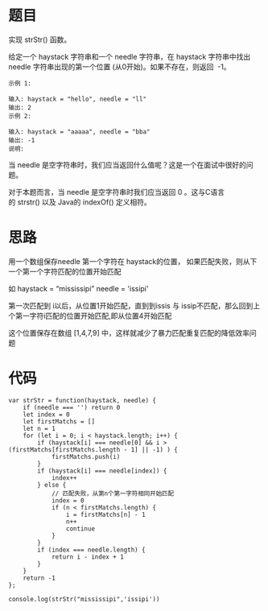 # 题目

实现 strStr() 函数。

给定一个 haystack 字符串和一个 needle 字符串，在 haystack 字符串中找出 needle 字符串出现的第一个位置 (从0开始)。如果不存在，则返回  -1。


```
示例 1:

输入: haystack = "hello", needle = "ll"
输出: 2
示例 2:

输入: haystack = "aaaaa", needle = "bba"
输出: -1
说明:
```


当 needle 是空字符串时，我们应当返回什么值呢？这是一个在面试中很好的问题。

对于本题而言，当 needle 是空字符串时我们应当返回 0 。这与C语言的 strstr() 以及 Java的 indexOf() 定义相符。



# 思路


用一个数组保存needle 第一个字符在 haystack的位置，
如果匹配失败，则从下一个第一个字符匹配的位置开始匹配

如 haystack = “mississipi”     needle = 'issipi'

第一次匹配到 i以后，从位置1开始匹配，直到到issis 与 issip不匹配，那么回到上个第一字符i匹配的位置开始匹配,即从位置4开始匹配

这个位置保存在数组 [1,4,7,9] 中，这样就减少了暴力匹配重复匹配的降低效率问题

# 代码


```
var strStr = function(haystack, needle) {
    if (needle === '') return 0
    let index = 0
    let firstMatchs = []
    let n = 1
    for (let i = 0; i < haystack.length; i++) {
        if (haystack[i] === needle[0] && i > (firstMatchs[firstMatchs.length - 1] || -1) ) {
            firstMatchs.push(i)
        }
        if (haystack[i] === needle[index]) {
            index++
        } else {
            // 匹配失败，从第n个第一字符相同开始匹配
            index = 0
            if (n < firstMatchs.length) {
                i = firstMatchs[n] - 1
                n++
                continue
            }
        }
        if (index === needle.length) {
            return i - index + 1
        }
    }
    return -1
};

console.log(strStr("mississipi",'issipi'))
```

